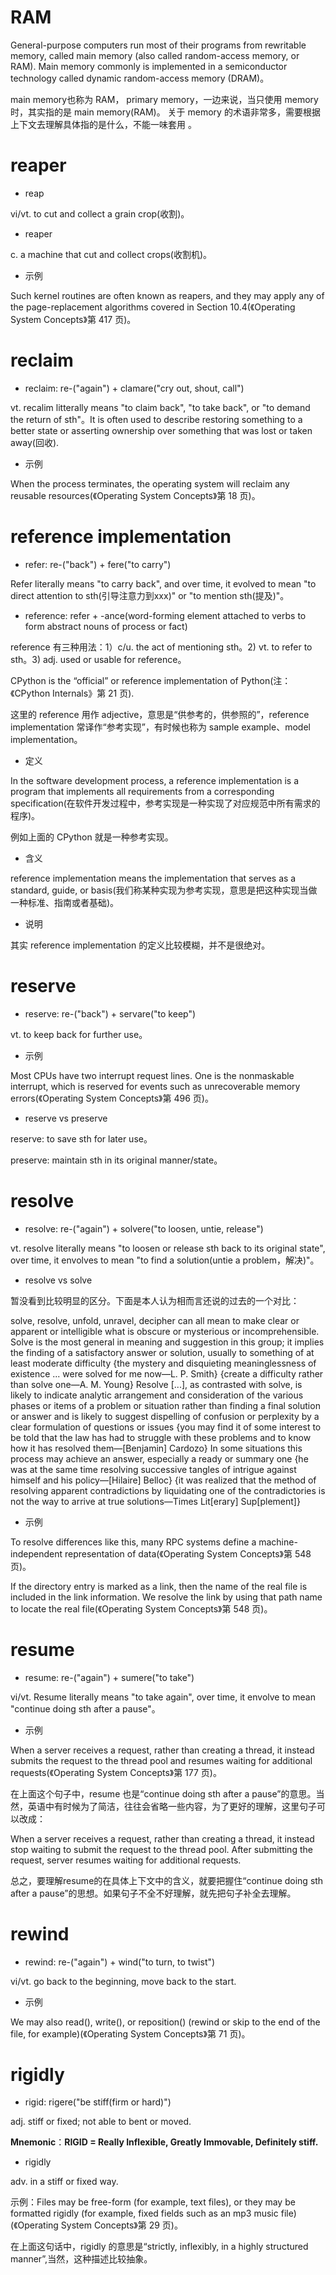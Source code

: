 # RAM

General-purpose computers run most of their programs from rewritable memory, called main memory (also called random-access memory, or RAM). Main memory commonly is implemented in a semiconductor technology called dynamic random-access memory (DRAM)。

main memory也称为 RAM， primary memory，一边来说，当只使用 memory 时，其实指的是 main memory(RAM)。 关于 memory 的术语非常多，需要根据上下文去理解具体指的是什么，不能一味套用 。

# reaper

- reap

vi/vt. to cut and collect a grain crop(收割)。

- reaper

c. a machine that cut and collect crops(收割机)。

- 示例

Such kernel routines are often known as reapers, and they may apply any of the page-replacement algorithms covered in Section 10.4(《Operating System Concepts》第 417 页)。

# reclaim

- reclaim: re-("again") + clamare("cry out, shout, call")

vt. recalim litterally means "to claim back", "to take back", or "to demand the return of sth"。It is often used to describe restoring something to a better state  or asserting ownership over something that was lost or taken away(回收).

- 示例

When the process terminates, the operating system will reclaim any reusable resources(《Operating System Concepts》第 18 页)。

# reference implementation

- refer: re-("back") + fere("to carry")

Refer literally means "to carry back", and over time, it evolved to mean "to direct attention to sth(引导注意力到xxx)" or "to mention sth(提及)"。

- reference: refer + -ance(word-forming element attached to verbs to form abstract nouns of process or fact)

reference 有三种用法：1）c/u. the act of mentioning sth。2) vt. to refer to sth。3) adj. used or usable for reference。

CPython is the “official” or reference implementation of Python(注：《CPython Internals》第 21 页).

这里的 reference 用作 adjective，意思是“供参考的，供参照的”，reference implementation 常译作“参考实现”，有时候也称为 sample example、model implementation。

- 定义

In the software development process, a reference implementation is a program that implements all requirements from a corresponding specification(在软件开发过程中，参考实现是一种实现了对应规范中所有需求的程序)。

例如上面的 CPython 就是一种参考实现。

- 含义

reference implementation means the implementation that serves as a standard, guide, or basis(我们称某种实现为参考实现，意思是把这种实现当做一种标准、指南或者基础)。

- 说明

其实 reference implementation 的定义比较模糊，并不是很绝对。

# reserve

- reserve: re-("back") + servare("to keep")

vt. to keep back for further use。

- 示例 

Most CPUs have two interrupt request lines. One is the nonmaskable interrupt, which is reserved for events such as unrecoverable memory errors(《Operating System Concepts》第 496 页)。

- reserve vs preserve

reserve: to save sth for later use。

preserve: maintain sth in its original manner/state。

# resolve

- resolve: re-("again") + solvere("to loosen, untie, release")

vt. resolve literally means "to loosen or release sth back to its original state", over time, it envolves to mean "to find a solution(untie a problem，解决)"。

-  resolve vs solve

暂没看到比较明显的区分。下面是本人认为相而言还说的过去的一个对比：

solve, resolve, unfold, unravel, decipher can all mean to make clear or apparent or intelligible what is obscure or mysterious or incomprehensible. Solve is the most general in meaning and suggestion in this group; it implies the finding of a satisfactory answer or solution, usually to something of at least moderate difficulty {the mystery and disquieting meaninglessness of existence ... were solved for me now—L. P. Smith} {create a difficulty rather than solve one—A. M. Young} Resolve [...], as contrasted with solve, is likely to indicate analytic arrangement and consideration of the various phases or items of a problem or situation rather than finding a final solution or answer and is likely to suggest dispelling of confusion or perplexity by a clear formulation of questions or issues {you may find it of some interest to be told that the law has had to struggle with these problems and to know how it has resolved them—[Benjamin] Cardozo} In some situations this process may achieve an answer, especially a ready or summary one {he was at the same time resolving successive tangles of intrigue against himself and his policy—[Hilaire] Belloc} {it was realized that the method of resolving apparent contradictions by liquidating one of the contradictories is not the way to arrive at true solutions—Times Lit[erary] Sup[plement]}

- 示例

To resolve differences like this, many RPC systems define a machine-independent representation of data(《Operating System Concepts》第 548 页)。

If the directory entry is marked as a link, then the name of the real file is included in the link information. We resolve the link by using that path name to locate the real file(《Operating System Concepts》第 548 页)。

# resume

- resume: re-("again") + sumere("to take")

vi/vt. Resume literally means "to take again", over time, it envolve to mean "continue doing sth after a pause"。

- 示例

When a server receives a request, rather than creating a thread, it instead submits the request to the thread pool and resumes waiting for additional requests(《Operating System Concepts》第 177 页)。

在上面这个句子中，resume 也是“continue doing sth after a pause”的意思。当然，英语中有时候为了简洁，往往会省略一些内容，为了更好的理解，这里句子可以改成：

When a server receives a request, rather than creating a thread, it instead stop waiting to submit the request to the thread pool. After submitting the request, server resumes waiting for additional requests.

总之，要理解resume的在具体上下文中的含义，就要把握住“continue doing sth after a pause”的思想。如果句子不全不好理解，就先把句子补全去理解。

# rewind

- rewind: re-("again") + wind("to turn, to twist")

vi/vt. go back to the beginning, move back to the start.

- 示例

We may also read(), write(), or reposition() (rewind or skip to the end of the file, for example)(《Operating System Concepts》第 71 页)。

# rigidly

- rigid: rigere("be stiff(firm or hard)")

adj. stiff or fixed; not able to bent or moved.

**Mnemonic**：**RIGID = Really Inflexible, Greatly Immovable, Definitely stiff.**

- rigidly

adv. in a stiff or fixed way.

示例：Files may be free-form (for example, text files), or they may be formatted rigidly (for example, fixed fields such as an mp3 music file)(《Operating System Concepts》第 29 页)。

在上面这句话中，rigidly 的意思是“strictly, inflexibly, in a highly structured manner”,当然，这种描述比较抽象。